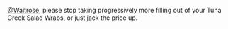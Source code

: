 <a href="http://twitter.com/Waitrose">@Waitrose</a>, please stop taking progressively more filling out of your Tuna Greek Salad Wraps, or just jack the price up.